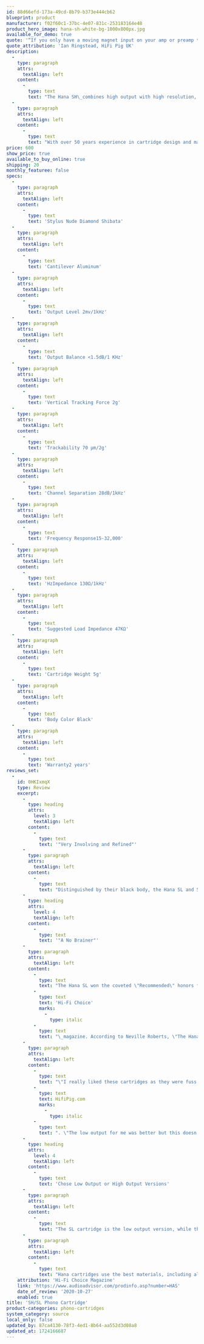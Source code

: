 ```yaml
---
id: 88d66efd-173a-49cd-8b79-b373e444cb62
blueprint: product
manufacturer: f02f60c1-37bc-4e07-831c-253183164e48
product_hero_image: hana-sh-white-bg-1000x800px.jpg
available_for_demo: true
quote: '“If you only have a moving magnet input on your amp or preamp then the high output version is a no brainer.”'
quote_attribution: 'Ian Ringstead, HiFi Pig UK'
description:
  -
    type: paragraph
    attrs:
      textAlign: left
    content:
      -
        type: text
        text: "The Hana SH\_combines high output with high resolution, courtesy of its special coil design and Shibata stylus. Compatible with standard MM phono stages, a high-output MC provides dynamics, drive, and excellent stereo imaging.\_"
  -
    type: paragraph
    attrs:
      textAlign: left
    content:
      -
        type: text
        text: "With over 50 years experience in cartridge design and manufacture, Excel Sound builds many of the most highly regarded high-output MC cartridges. \_"
price: 600
show_price: true
available_to_buy_online: true
shipping: 20
monthly_featuree: false
specs:
  -
    type: paragraph
    attrs:
      textAlign: left
    content:
      -
        type: text
        text: 'Stylus Nude Diamond Shibata'
  -
    type: paragraph
    attrs:
      textAlign: left
    content:
      -
        type: text
        text: 'Cantilever Aluminum'
  -
    type: paragraph
    attrs:
      textAlign: left
    content:
      -
        type: text
        text: 'Output Level 2mv/1kHz'
  -
    type: paragraph
    attrs:
      textAlign: left
    content:
      -
        type: text
        text: 'Output Balance <1.5dB/1 KHz'
  -
    type: paragraph
    attrs:
      textAlign: left
    content:
      -
        type: text
        text: 'Vertical Tracking Force 2g'
  -
    type: paragraph
    attrs:
      textAlign: left
    content:
      -
        type: text
        text: 'Trackability 70 µm/2g'
  -
    type: paragraph
    attrs:
      textAlign: left
    content:
      -
        type: text
        text: 'Channel Separation 28dB/1kHz'
  -
    type: paragraph
    attrs:
      textAlign: left
    content:
      -
        type: text
        text: 'Frequency Response15-32,000'
  -
    type: paragraph
    attrs:
      textAlign: left
    content:
      -
        type: text
        text: 'HzImpedance 130Ω/1kHz'
  -
    type: paragraph
    attrs:
      textAlign: left
    content:
      -
        type: text
        text: 'Suggested Load Impedance 47KΩ'
  -
    type: paragraph
    attrs:
      textAlign: left
    content:
      -
        type: text
        text: 'Cartridge Weight 5g'
  -
    type: paragraph
    attrs:
      textAlign: left
    content:
      -
        type: text
        text: 'Body Color Black'
  -
    type: paragraph
    attrs:
      textAlign: left
    content:
      -
        type: text
        text: 'Warranty2 years'
reviews_set:
  -
    id: 0HKIxmqX
    type: Review
    excerpt:
      -
        type: heading
        attrs:
          level: 3
          textAlign: left
        content:
          -
            type: text
            text: '"Very Involving and Refined"'
      -
        type: paragraph
        attrs:
          textAlign: left
        content:
          -
            type: text
            text: "Distinguished by their black body, the Hana SL and SH moving coil phono cartridges provide tighter channel balance, greater channel separation, and improved high-frequency extension compared to their EH and EL counterparts. The SL and SH models also feature an upgraded Shibata stylus.\_"
      -
        type: heading
        attrs:
          level: 4
          textAlign: left
        content:
          -
            type: text
            text: '"A No Brainer"'
      -
        type: paragraph
        attrs:
          textAlign: left
        content:
          -
            type: text
            text: "The Hana SL won the coveted \"Recommended\" honors from England's\_"
          -
            type: text
            text: 'Hi-Fi Choice'
            marks:
              -
                type: italic
          -
            type: text
            text: "\_magazine. According to Neville Roberts, \"The Hana-SL gives a really sophisticated performance, which is very involving and refined… Both (Hana-SL & Hana-SH) are superb cartridges and are strong challengers to rival big-name brands at the price.\"\_"
      -
        type: paragraph
        attrs:
          textAlign: left
        content:
          -
            type: text
            text: "\"I really liked these cartridges as they were fuss free and just got on with their job of producing great music,\" notes\_"
          -
            type: text
            text: HifiPig.com
            marks:
              -
                type: italic
          -
            type: text
            text: ". \"The low output for me was better but this doesn’t mean the high output was poor or wouldn’t be preferred by some listeners. If you only have a moving magnet input on your amp or pre amp then the high output version is a no brainer.\"\_"
      -
        type: heading
        attrs:
          level: 4
          textAlign: left
        content:
          -
            type: text
            text: 'Chose Low Output or High Output Versions'
      -
        type: paragraph
        attrs:
          textAlign: left
        content:
          -
            type: text
            text: "The SL cartridge is the low output version, while the SH is the high output version. SL has an output voltage of 0.5mV, and the SH has an output voltage of 2.0mV.\_"
      -
        type: paragraph
        attrs:
          textAlign: left
        content:
          -
            type: text
            text: "Hana cartridges use the best materials, including alnico magnets, cross-shaped armatures, and proprietary manufacturing processes. Hana has excelled at creating MC cartridges noted worldwide for their sound and value, which retain their 'musical magic' regardless of their phono stage pairing."
    attribution: 'Hi-Fi Choice Magazine'
    link: 'https://www.audioadvisor.com/prodinfo.asp?number=HAS'
    date_of_review: '2020-10-27'
    enabled: true
title: 'SH/SL Phono Cartridge'
product-categories: phono-cartridges
system_category: source
local_only: false
updated_by: 87ca4130-78f3-4ed1-8b64-aa552d3d08a8
updated_at: 1724166687
---
```

